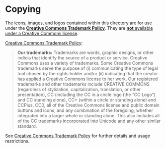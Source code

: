 # Copying

The icons, images, and logos contained within this directory are for use under
the **[Creative Commons Trademark Policy][policies-trademark]**. They are
[**not** available under a Creative Commons license][faq-trademark].

[Creative Commons Trademark Policy][policies-trademark]:

> **Our trademarks:** Trademarks are words, graphic designs, or other indicia
> that identify the source of a product or service. Creative Commons uses a
> variety of trademarks. Some Creative Commons trademarks serve the purpose of
> (i) communicating the type of legal tool chosen by the rights holder and/or
> (ii) indicating that the creator has applied a Creative Commons license to her
> work. Our registered trademarks and other trademarks include CREATIVE COMMONS
> (regardless of stylization, capitalization, translation, or other
> presentation), CC (including the CC in a circle logo (the “CC Logo”) and CC
> standing alone), CC+ (within a circle or standing alone) and CCPlus, CC0, all
> of the Creative Commons license and public domain buttons and icons, and any
> combination of the foregoing, whether integrated into a larger whole or
> standing alone. This also includes all of the CC trademarks incorporated into
> Unicode and any other similar standard.

See [Creative Commons Trademark Policy][policies-trademark] for further details
and usage restrictions.

[policies-trademark]: https://creativecommons.org/policies#trademark
[faq-trademark]:
  https://creativecommons.org/faq/#could-i-use-a-cc-license-to-share-my-logo-or-trademark

